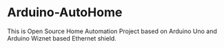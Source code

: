 Arduino-AutoHome
================

This is Open Source Home Automation Project based on Arduino Uno and Arduino Wiznet based Ethernet shield.


